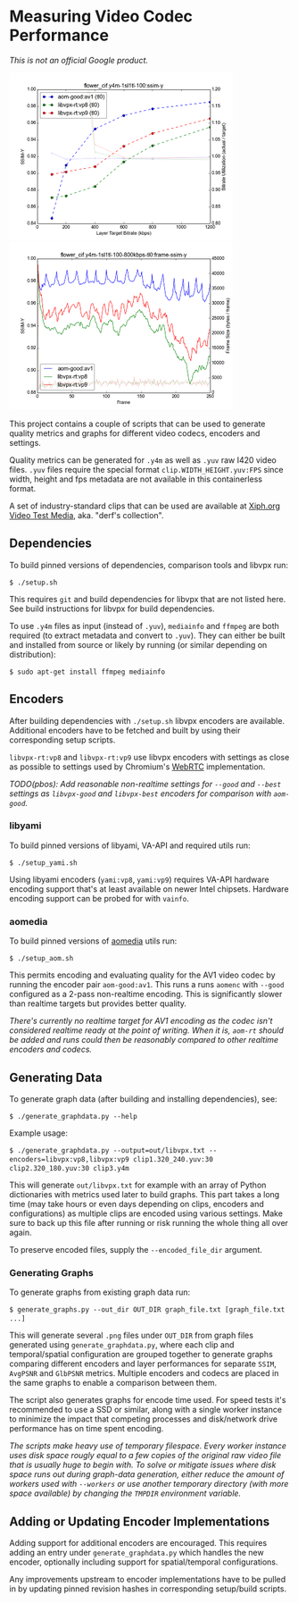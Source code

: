 # Measuring Video Codec Performance

_This is not an official Google product._

![Example graph of SSIM-Y over multiple bitrates](example-ssim-y.png)
![Example graph of per-frame SSIM-Y inside a single clip](example-frame-ssim-y.png)

This project contains a couple of scripts that can be used to generate quality
metrics and graphs for different video codecs, encoders and settings.

Quality metrics can be generated for `.y4m` as well as `.yuv` raw I420 video
files. `.yuv` files require the special format `clip.WIDTH_HEIGHT.yuv:FPS` since
width, height and fps metadata are not available in this containerless format.

A set of industry-standard clips that can be used are available at
[Xiph.org Video Test Media](https://media.xiph.org/video/derf/), aka. "derf's
collection".


## Dependencies

To build pinned versions of dependencies, comparison tools and libvpx run:

    $ ./setup.sh

This requires `git` and build dependencies for libvpx that are not listed here.
See build instructions for libvpx for build dependencies.

To use `.y4m` files as input (instead of `.yuv`), `mediainfo` and `ffmpeg` are
both required (to extract metadata and convert to `.yuv`). They can either be
built and installed from source or likely by running (or similar depending on
distribution):

    $ sudo apt-get install ffmpeg mediainfo


## Encoders

After building dependencies with `./setup.sh` libvpx encoders are available.
Additional encoders have to be fetched and built by using their corresponding
setup scripts.

`libvpx-rt:vp8` and `libvpx-rt:vp9` use libvpx encoders with settings as close
as possible to settings used by Chromium's [WebRTC](https://code.webrtc.org)
implementation.

_TODO(pbos): Add reasonable non-realtime settings for `--good` and `--best`
settings as `libvpx-good` and `libvpx-best` encoders for comparison with
`aom-good`._

### libyami

To build pinned versions of libyami, VA-API and required utils run:

    $ ./setup_yami.sh

Using libyami encoders (`yami:vp8`, `yami:vp9`) requires VA-API hardware
encoding support that's at least available on newer Intel chipsets. Hardware
encoding support can be probed for with `vainfo`.

### aomedia

To build pinned versions of [aomedia](http://aomedia.org/) utils run:

    $ ./setup_aom.sh

This permits encoding and evaluating quality for the AV1 video codec by running
the encoder pair `aom-good:av1`. This runs a runs `aomenc` with `--good`
configured as a 2-pass non-realtime encoding. This is significantly slower than
realtime targets but provides better quality.

_There's currently no realtime target for AV1 encoding as the codec isn't
considered realtime ready at the point of writing. When it is, `aom-rt` should
be added and runs could then be reasonably compared to other realtime encoders
and codecs._


## Generating Data

To generate graph data (after building and installing dependencies), see:

    $ ./generate_graphdata.py --help

Example usage:

    $ ./generate_graphdata.py --output=out/libvpx.txt --encoders=libvpx:vp8,libvpx:vp9 clip1.320_240.yuv:30 clip2.320_180.yuv:30 clip3.y4m

This will generate `out/libvpx.txt` for example with an array of Python
dictionaries with metrics used later to build graphs. This part takes a long
time (may take hours or even days depending on clips, encoders and
configurations) as multiple clips are encoded using various settings. Make sure
to back up this file after running or risk running the whole thing all over
again.

To preserve encoded files, supply the `--encoded_file_dir` argument.

### Generating Graphs

To generate graphs from existing graph data run:

    $ generate_graphs.py --out_dir OUT_DIR graph_file.txt [graph_file.txt ...]

This will generate several `.png` files under `OUT_DIR` from graph files
generated using `generate_graphdata.py`, where each clip and temporal/spatial
configuration are grouped together to generate graphs comparing different
encoders and layer performances for separate `SSIM`, `AvgPSNR` and `GlbPSNR`
metrics. Multiple encoders and codecs are placed in the same graphs to enable a
comparison between them.

The script also generates graphs for encode time used. For speed tests it's
recommended to use a SSD or similar, along with a single worker instance to
minimize the impact that competing processes and disk/network drive performance
has on time spent encoding.

_The scripts make heavy use of temporary filespace. Every worker instance uses
disk space rougly equal to a few copies of the original raw video file that is
usually huge to begin with. To solve or mitigate issues where disk space runs
out during graph-data generation, either reduce the amount of workers used with
`--workers` or use another temporary directory (with more space available) by
changing the `TMPDIR` environment variable._


## Adding or Updating Encoder Implementations

Adding support for additional encoders are encouraged. This requires adding an
entry under `generate_graphdata.py` which handles the new encoder, optionally
including support for spatial/temporal configurations.

Any improvements upstream to encoder implementations have to be pulled in by
updating pinned revision hashes in corresponding setup/build scripts.
